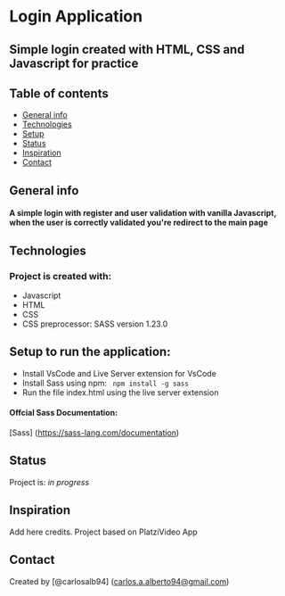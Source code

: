# Login Application
## Simple login created with  HTML, CSS and Javascript for practice

## Table of contents
* [General info](#general-info)
* [Technologies](#technologies)
* [Setup](#setup)
* [Status](#status)
* [Inspiration](#inspiration)
* [Contact](#contact)

## General info
#### A simple login with register and user validation with vanilla Javascript, when the user is correctly validated you're redirect to the main page


## Technologies
### Project is created with:
* Javascript
* HTML
* CSS
* CSS preprocessor: SASS version 1.23.0 

## Setup to run the application:
* Install VsCode and Live Server extension for VsCode
* Install Sass using npm:  `` npm install -g sass``
* Run the file index.html using the live server extension
#### Offcial Sass Documentation:
[Sass] (https://sass-lang.com/documentation)

## Status
Project is: _in progress_

## Inspiration
Add here credits. Project based on PlatziVideo App 
## Contact
Created by [@carlosalb94] (carlos.a.alberto94@gmail.com)



